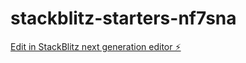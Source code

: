 # stackblitz-starters-nf7sna

[Edit in StackBlitz next generation editor ⚡️](https://stackblitz.com/~/github.com/ra20215563/stackblitz-starters-nf7sna)